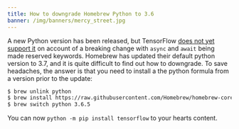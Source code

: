 ```yaml
---
title: How to downgrade Homebrew Python to 3.6
banner: /img/banners/mercy_street.jpg
---
```


A new Python version has been released, but TensorFlow
[does not yet support it](https://github.com/tensorflow/tensorflow/issues/20517)
on account of a breaking change with `async` and `await` being made reserved
keywords. Homebrew has updated their default python version to 3.7, and it is
quite difficult to find out how to downgrade. To save headaches, the answer is
that you need to install a the python formula from a version prior to the
update:

```sh
$ brew unlink python
$ brew install https://raw.githubusercontent.com/Homebrew/homebrew-core/e128fa1bce3377de32cbf11bd8e46f7334dfd7a6/Formula/python.rb
$ brew switch python 3.6.5
```

You can now `python -m pip install tensorflow` to your hearts content.
